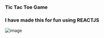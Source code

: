 ### Tic Tac Toe Game 

### I have made this for fun using REACTJS


![image](https://pin.it/5VOaDvG)